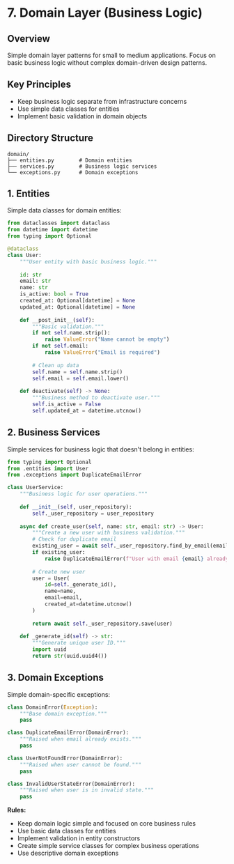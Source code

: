 # 7. Domain Layer (Business Logic)

## Overview

Simple domain layer patterns for small to medium applications. Focus on basic business logic without complex domain-driven design patterns.

## Key Principles

- Keep business logic separate from infrastructure concerns
- Use simple data classes for entities
- Implement basic validation in domain objects

## Directory Structure

```
domain/
├── entities.py        # Domain entities
├── services.py        # Business logic services  
└── exceptions.py      # Domain exceptions
```

## 1. Entities

Simple data classes for domain entities:

```python
from dataclasses import dataclass
from datetime import datetime
from typing import Optional

@dataclass
class User:
    """User entity with basic business logic."""
    
    id: str
    email: str
    name: str
    is_active: bool = True
    created_at: Optional[datetime] = None
    updated_at: Optional[datetime] = None
    
    def __post_init__(self):
        """Basic validation."""
        if not self.name.strip():
            raise ValueError("Name cannot be empty")
        if not self.email:
            raise ValueError("Email is required")
        
        # Clean up data
        self.name = self.name.strip()
        self.email = self.email.lower()
    
    def deactivate(self) -> None:
        """Business method to deactivate user."""
        self.is_active = False
        self.updated_at = datetime.utcnow()
```

## 2. Business Services

Simple services for business logic that doesn't belong in entities:

```python
from typing import Optional
from .entities import User
from .exceptions import DuplicateEmailError

class UserService:
    """Business logic for user operations."""
    
    def __init__(self, user_repository):
        self._user_repository = user_repository
    
    async def create_user(self, name: str, email: str) -> User:
        """Create a new user with business validation."""
        # Check for duplicate email
        existing_user = await self._user_repository.find_by_email(email)
        if existing_user:
            raise DuplicateEmailError(f"User with email {email} already exists")
        
        # Create new user
        user = User(
            id=self._generate_id(),
            name=name,
            email=email,
            created_at=datetime.utcnow()
        )
        
        return await self._user_repository.save(user)
    
    def _generate_id(self) -> str:
        """Generate unique user ID."""
        import uuid
        return str(uuid.uuid4())
```

## 3. Domain Exceptions

Simple domain-specific exceptions:

```python
class DomainError(Exception):
    """Base domain exception."""
    pass

class DuplicateEmailError(DomainError):
    """Raised when email already exists."""
    pass

class UserNotFoundError(DomainError):
    """Raised when user cannot be found."""
    pass

class InvalidUserStateError(DomainError):
    """Raised when user is in invalid state."""
    pass
```

**Rules:**

* Keep domain logic simple and focused on core business rules
* Use basic data classes for entities
* Implement validation in entity constructors
* Create simple service classes for complex business operations
* Use descriptive domain exceptions


